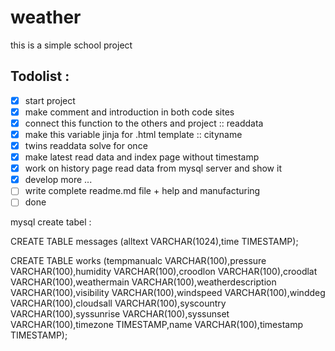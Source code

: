 # weather
this is a simple school project

## Todolist :
- [x] start project
- [x] make comment and introduction in both code sites
- [x] connect this function to the others and project :: readdata
- [x] make this variable jinja for .html template :: cityname
- [x] twins readdata solve for once
- [x] make latest read data and index page without timestamp
- [x] work on history page read data from mysql server and show it  
- [x] develop more ... 
- [ ] write complete readme.md file + help and manufacturing
- [ ] done 

mysql create tabel : 

CREATE TABLE messages (alltext VARCHAR(1024),time TIMESTAMP);

CREATE TABLE works (tempmanualc VARCHAR(100),pressure VARCHAR(100),humidity VARCHAR(100),croodlon VARCHAR(100),croodlat VARCHAR(100),weathermain VARCHAR(100),weatherdescription VARCHAR(100),visibility VARCHAR(100),windspeed VARCHAR(100),winddeg VARCHAR(100),cloudsall VARCHAR(100),syscountry VARCHAR(100),syssunrise VARCHAR(100),syssunset VARCHAR(100),timezone TIMESTAMP,name VARCHAR(100),timestamp TIMESTAMP);